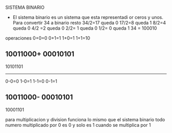 SISTEMA BINARIO
- El sistema binario es un sistema que esta representadi or ceros y unos.
Para convertir 34 a binario
      resto
34/2=17 queda 0
17/2=8 queda 1
8/2=4 queda 0
4/2 =2 queda 0
2/2= 1 queda 0
1/2= 0 queda 1
34 = 100010

operaciones
0+0=0
0+1=1
1+0=1
1+1=10

10011000+
00010101
--------
10101101

-------------------
0-0=0
1-0=1
1-1=0
0-1=1

10011000-
00010101
--------
10001101

para multiplicacion y division funciona lo mismo que el sistema binario
todo numero multiplicado por 0 es 0 y solo es 1 cuando se multiplica por 1

